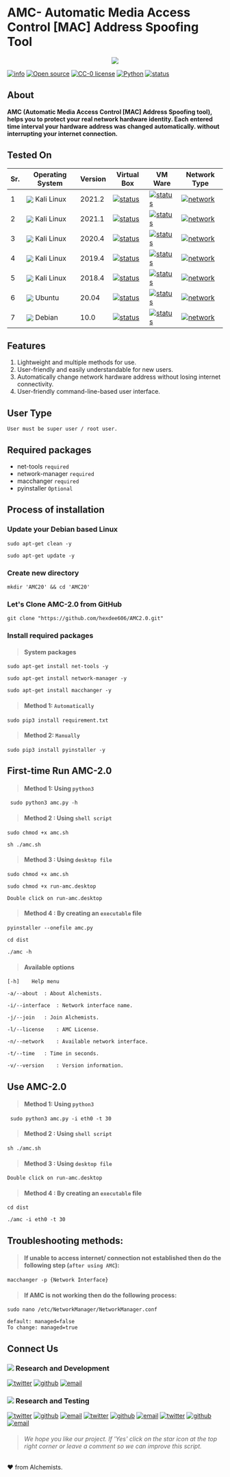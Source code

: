 # AMC- Automatic Media Access Control [MAC] Address Spoofing Tool
<p align="center">
 
 <img align='center' src='https://github.com/hexdee606/AMC2.0/blob/main/User/Banner.png'>

 [![info](https://badgen.net/badge/Project/Info/blue?icon=information)](https://github.com/hexdee606/AMC2.0#readme)
 [![Open source](https://badgen.net/badge/Open%20Source%3F/Yes%20%21/blue)](#)
 [![CC-0 license](https://img.shields.io/badge/License-CC--0-blue.svg)](https://github.com/hexdee606/AMC2.0/blob/main/LICENSE)
 [![Python](https://badgen.net/badge/Made%20with/Python3/blue)](https://github.com/hexdee606/AMC2.0#readme)
 [![status](https://badgen.net/badge/Status/Beta/yellow)](#)

</p>

## **About**

**AMC (Automatic Media Access Control [MAC] Address Spoofing tool), helps you to protect your real network hardware identity. Each entered time interval your hardware address was changed automatically. without interrupting your internet connection.**

## Tested On 

 Sr. | Operating System | Version | Virtual Box | VM Ware | Network Type |
--- | --- | --- | --- | --- | --- |
1 | <img align="center" src="https://img.icons8.com/color/25/000000/kali-linux.png"> Kali Linux</img > | 2021.2 | [![status](https://badgen.net/github/status/micromatch/micromatch/4.0.1)](https://github.com/hexdee606/AMC2.0/blob/main/README.md#tested-on)| [![status](https://badgen.net/github/status/micromatch/micromatch/4.0.1)](https://github.com/hexdee606/AMC2.0/blob/main/README.md#tested-on)| [![network](https://badgen.net/badge/Network/NAT/brown)](https://github.com/hexdee606/AMC2.0/blob/main/README.md#tested-on) |
2 | <img align="center" src="https://img.icons8.com/color/25/000000/kali-linux.png"> Kali Linux</img > | 2021.1 | [![status](https://badgen.net/github/status/micromatch/micromatch/4.0.1)](https://github.com/hexdee606/AMC2.0/blob/main/README.md#tested-on)| [![status](https://badgen.net/github/status/micromatch/micromatch/4.0.1)](https://github.com/hexdee606/AMC2.0/blob/main/README.md#tested-on)| [![network](https://badgen.net/badge/Network/NAT/brown)](https://github.com/hexdee606/AMC2.0/blob/main/README.md#tested-on) |
3 | <img align="center" src="https://img.icons8.com/color/25/000000/kali-linux.png"> Kali Linux</img > | 2020.4 | [![status](https://badgen.net/github/status/micromatch/micromatch/4.0.1)](https://github.com/hexdee606/AMC2.0/blob/main/README.md#tested-on)| [![status](https://badgen.net/github/status/micromatch/micromatch/4.0.1)](https://github.com/hexdee606/AMC2.0/blob/main/README.md#tested-on)| [![network](https://badgen.net/badge/Network/NAT/brown)](https://github.com/hexdee606/AMC2.0/blob/main/README.md#tested-on) |
4 | <img align="center" src="https://img.icons8.com/color/25/000000/kali-linux.png"> Kali Linux</img > | 2019.4 | [![status](https://badgen.net/github/status/micromatch/micromatch/4.0.1)](https://github.com/hexdee606/AMC2.0/blob/main/README.md#tested-on)| [![status](https://badgen.net/github/status/micromatch/micromatch/4.0.1)](https://github.com/hexdee606/AMC2.0/blob/main/README.md#tested-on)| [![network](https://badgen.net/badge/Network/NAT/brown)](https://github.com/hexdee606/AMC2.0/blob/main/README.md#tested-on) |
5 | <img align="center" src="https://img.icons8.com/color/25/000000/kali-linux.png"> Kali Linux</img > | 2018.4 | [![status](https://badgen.net/github/status/micromatch/micromatch/4.0.1)](https://github.com/hexdee606/AMC2.0/blob/main/README.md#tested-on)| [![status](https://badgen.net/github/status/micromatch/micromatch/4.0.1)](https://github.com/hexdee606/AMC2.0/blob/main/README.md#tested-on)| [![network](https://badgen.net/badge/Network/NAT/brown)](https://github.com/hexdee606/AMC2.0/blob/main/README.md#tested-on) |
6 | <img align="center" src="https://img.icons8.com/ios/25/000000/ubuntu.png">  Ubuntu</img > | 20.04 | [![status](https://badgen.net/github/status/micromatch/micromatch/4.0.1)](https://github.com/hexdee606/AMC2.0/blob/main/README.md#tested-on)| [![status](https://badgen.net/github/status/micromatch/micromatch/4.0.1)](https://github.com/hexdee606/AMC2.0/blob/main/README.md#tested-on)| [![network](https://badgen.net/badge/Network/NAT/brown)](https://github.com/hexdee606/AMC2.0/blob/main/README.md#tested-on) |
7 | <img align="center" src="https://img.icons8.com/ios-glyphs/25/000000/debian.png">  Debian</img > | 10.0 | [![status](https://badgen.net/github/status/micromatch/micromatch/f4809eb6df80b)](https://github.com/hexdee606/AMC2.0/blob/main/README.md#tested-on)| [![status](https://badgen.net/github/status/micromatch/micromatch/f4809eb6df80b)](https://github.com/hexdee606/AMC2.0/blob/main/README.md#tested-on) | [![network](https://badgen.net/badge/Network/NAT/red)](https://github.com/hexdee606/AMC2.0/blob/main/README.md#tested-on) |
 
## **Features** 

1. Lightweight and multiple methods for use.
2. User-friendly and easily understandable for new users.
3. Automatically change network hardware address without losing internet connectivity.
4. User-friendly command-line-based user interface.


## **User Type**
`User must be super user / root user.`


## **Required packages**
- net-tools `required`
- network-manager `required`
- macchanger `required`
- pyinstaller `Optional`

## Process of installation

### Update your Debian based Linux

```console
sudo apt-get clean -y
```

```console
sudo apt-get update -y
```

### Create new directory

```console
mkdir 'AMC20' && cd 'AMC20'
```

### Let's Clone AMC-2.0 from GitHub

```console
git clone "https://github.com/hexdee606/AMC2.0.git"
```

### Install required packages

> #### System packages

```console
sudo apt-get install net-tools -y
```

```console
sudo apt-get install network-manager -y
```

```console
sudo apt-get install macchanger -y
```

> #### Method 1: `Automatically`

```console
sudo pip3 install requirement.txt
```

> #### Method 2: `Manually`

```console
sudo pip3 install pyinstaller -y
```

## First-time Run AMC-2.0

> #### Method 1: Using `python3`

```console
 sudo python3 amc.py -h
```

> #### Method 2 : Using `shell script`

```console
sudo chmod +x amc.sh
```

```console
sh ./amc.sh
```

> #### Method 3 : Using `desktop file`

```console
sudo chmod +x amc.sh
```

```console
sudo chmod +x run-amc.desktop
```

```
Double click on run-amc.desktop
```

> #### Method 4 : By creating an `executable` file

```console
pyinstaller --onefile amc.py
```
```console
cd dist
```
```console
./amc -h
```


> #### Available options
 
    [-h]    Help menu 
    
    -a/--about	: About Alchemists.
    
    -i/--interface	: Network interface name.
    
    -j/--join	: Join Alchemists.
    
    -l/--license	: AMC License.
    
    -n/--network	: Available network interface.
    
    -t/--time	: Time in seconds.
    
    -v/--version	: Version information.


## Use AMC-2.0

> #### Method 1: Using `python3`

```console
 sudo python3 amc.py -i eth0 -t 30
```

> #### Method 2 : Using `shell script`

```console
sh ./amc.sh
```

> #### Method 3 : Using `desktop file`

```
Double click on run-amc.desktop
```

> #### Method 4 : By creating an `executable` file

```console
cd dist
```
```console
./amc -i eth0 -t 30
```

## Troubleshooting methods:

> #### If unable to access internet/ connection not established then do the following step (`after using AMC`): 
```console
macchanger -p {Network Interface}
```

> #### If AMC is not working then do the following process:

```console
sudo nano /etc/NetworkManager/NetworkManager.conf
```

```console
default: managed=false
To change: managed=true
```

## Connect Us

### <img src="https://img.icons8.com/color/15/000000/developer--v2.png"/> Research and Development

[![twitter](https://badgen.net/badge/icon/hexdee606?icon=twitter&label)](https://twitter.com/hexdee606)
[![github](https://badgen.net/badge/icon/hexdee606?icon=github&label)](https://github.com/hexdee606)
[![email](https://badgen.net/badge/email/hexdee606/blue)](mailto:hexdee606@gmail.com)

### <img src="https://img.icons8.com/color-glass/15/000000/test-partial-passed.png"/> Research and Testing

[![twitter](https://badgen.net/badge/icon/itachi_9197?icon=twitter&label)](https://twitter.com/itachi_9197)
[![github](https://badgen.net/badge/icon/Itachi-91?icon=github&label)](https://github.com/Itachi-91)
[![email](https://badgen.net/badge/email/itachiuchiha9197/blue)](mailto:itachiuchiha9197@gmail.com)
[![twitter](https://badgen.net/badge/icon/athena_077?icon=twitter&label)](https://twitter.com/athena_077)
[![github](https://badgen.net/badge/icon/athena-077?icon=github&label)](https://github.com/athena-077)
[![email](https://badgen.net/badge/email/athena74047/blue)](mailto:athena74047@gmail.com)
[![twitter](https://badgen.net/badge/icon/Paradox_044?icon=twitter&label)](https://twitter.com/Paradox_044)
[![github](https://badgen.net/badge/icon/Paradox44?icon=github&label)](https://github.com/Paradox44)
[![email](https://badgen.net/badge/email/paradoxhex44/blue)](mailto:paradoxhex44@gmail.com)

> ###### We hope you like our project. If 'Yes' click on the star icon at the top right corner or leave a comment so we can improve this script.

:heart: from Alchemists.
